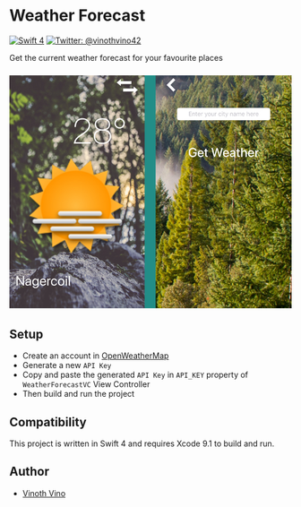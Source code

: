 # Weather Forecast

[![Swift 4](https://img.shields.io/badge/Swift-3.0-orange.svg?style=flat)](https://swift.org)
[![Twitter: @vinothvino42](https://img.shields.io/badge/Contact-Twitter-blue.svg?style=flat)](https://twitter.com/vinothvino42)

Get the current weather forecast for your favourite places

<h3 align="center">
<img src="screenshots.jpg" alt="Screenshot of Weather Forecast App for iOS" />
</h3>

## Setup

* Create an account in [OpenWeatherMap](https://openweathermap.org)
* Generate a new `API Key`
* Copy and paste the generated `API Key` in `API_KEY` property of `WeatherForecastVC` View Controller
* Then build and run the project

## Compatibility

This project is written in Swift 4 and requires Xcode 9.1 to build and run.

## Author

* [Vinoth Vino](https://twitter.com/vinothvino42)
